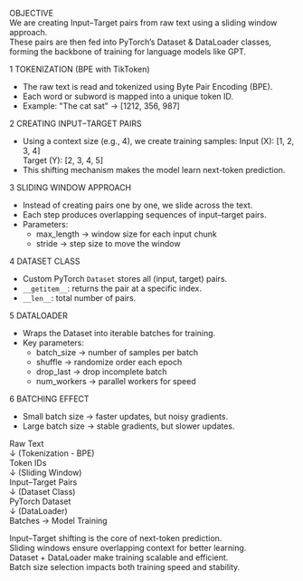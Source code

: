 OBJECTIVE  
We are creating Input–Target pairs from raw text using a sliding window approach.  
These pairs are then fed into PyTorch’s Dataset & DataLoader classes, forming the backbone of training for language models like GPT.

1️ TOKENIZATION (BPE with TikToken)
   - The raw text is read and tokenized using Byte Pair Encoding (BPE).
   - Each word or subword is mapped into a unique token ID.
   - Example:
     "The cat sat" → [1212, 356, 987]

2️ CREATING INPUT–TARGET PAIRS
   - Using a context size (e.g., 4), we create training samples:
     Input (X): [1, 2, 3, 4]  
     Target (Y): [2, 3, 4, 5]
   - This shifting mechanism makes the model learn next-token prediction.

3️ SLIDING WINDOW APPROACH
   - Instead of creating pairs one by one, we slide across the text.
   - Each step produces overlapping sequences of input–target pairs.
   - Parameters:
     - max_length → window size for each input chunk
     - stride → step size to move the window

4️ DATASET CLASS
   - Custom PyTorch `Dataset` stores all (input, target) pairs.
   - `__getitem__`: returns the pair at a specific index.
   - `__len__`: total number of pairs.

5️ DATALOADER
   - Wraps the Dataset into iterable batches for training.
   - Key parameters:
     - batch_size → number of samples per batch
     - shuffle → randomize order each epoch
     - drop_last → drop incomplete batch
     - num_workers → parallel workers for speed

6️ BATCHING EFFECT
   - Small batch size → faster updates, but noisy gradients.
   - Large batch size → stable gradients, but slower updates.

Raw Text  
   ↓ (Tokenization - BPE)  
Token IDs  
   ↓ (Sliding Window)  
Input–Target Pairs  
   ↓ (Dataset Class)  
PyTorch Dataset  
   ↓ (DataLoader)  
Batches → Model Training

 Input–Target shifting is the core of next-token prediction.  
 Sliding windows ensure overlapping context for better learning.  
 Dataset + DataLoader make training scalable and efficient.  
 Batch size selection impacts both training speed and stability.  
